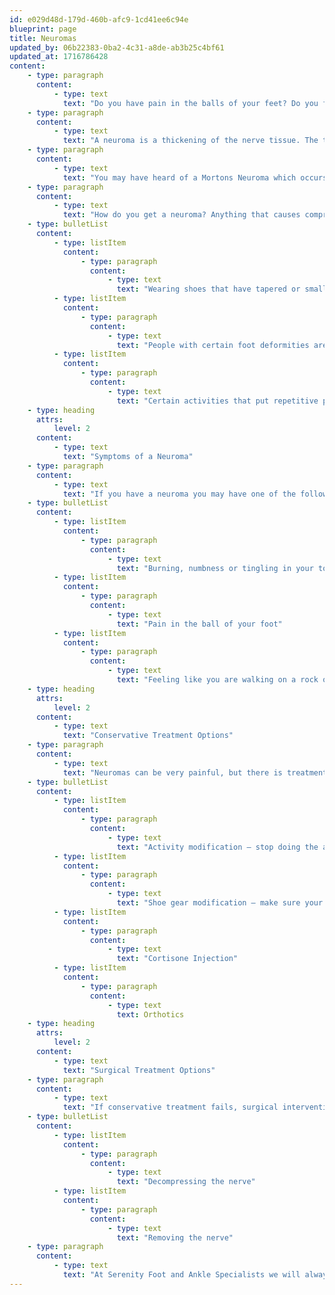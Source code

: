 ```yaml
---
id: e029d48d-179d-460b-afc9-1cd41ee6c94e
blueprint: page
title: Neuromas
updated_by: 06b22383-0ba2-4c31-a8de-ab3b25c4bf61
updated_at: 1716786428
content:
    - type: paragraph
      content:
          - type: text
            text: "Do you have pain in the balls of your feet? Do you feel like you are walking on a rock, but when you look in your shoe nothing is there? You could have a neuroma."
    - type: paragraph
      content:
          - type: text
            text: "A neuroma is a thickening of the nerve tissue. The thickening of the nerve is a result of the nerve getting compressed, irritated and inflamed which then results in pain."
    - type: paragraph
      content:
          - type: text
            text: "You may have heard of a Mortons Neuroma which occurs in the 3rd intermetatarsal space, however a neuroma can occur anywhere."
    - type: paragraph
      content:
          - type: text
            text: "How do you get a neuroma? Anything that causes compression and irritation of the nerve can lead to a neuroma. Some things that can lead to a neuroma are:"
    - type: bulletList
      content:
          - type: listItem
            content:
                - type: paragraph
                  content:
                      - type: text
                        text: "Wearing shoes that have tapered or small toe boxes. Wearing shoes like this repeatedly, over time can increase the pressure on the nerves in your feet, leading to a neuroma.\_"
          - type: listItem
            content:
                - type: paragraph
                  content:
                      - type: text
                        text: "People with certain foot deformities are at a higher risk of developing a neuroma. Foot deformities such as bunions, hammertoes, and flatfeet."
          - type: listItem
            content:
                - type: paragraph
                  content:
                      - type: text
                        text: "Certain activities that put repetitive pressure on the balls of your feet can also lead to a neuroma, such as: running, ballet, and martial arts."
    - type: heading
      attrs:
          level: 2
      content:
          - type: text
            text: "Symptoms of a Neuroma"
    - type: paragraph
      content:
          - type: text
            text: "If you have a neuroma you may have one of the following symptoms:"
    - type: bulletList
      content:
          - type: listItem
            content:
                - type: paragraph
                  content:
                      - type: text
                        text: "Burning, numbness or tingling in your toes"
          - type: listItem
            content:
                - type: paragraph
                  content:
                      - type: text
                        text: "Pain in the ball of your foot"
          - type: listItem
            content:
                - type: paragraph
                  content:
                      - type: text
                        text: "Feeling like you are walking on a rock or something is in your shoe"
    - type: heading
      attrs:
          level: 2
      content:
          - type: text
            text: "Conservative Treatment Options"
    - type: paragraph
      content:
          - type: text
            text: "Neuromas can be very painful, but there is treatment available! Some options include:"
    - type: bulletList
      content:
          - type: listItem
            content:
                - type: paragraph
                  content:
                      - type: text
                        text: "Activity modification – stop doing the activities, or modify the activities that cause you to put more pressure on the balls of your feet.\_"
          - type: listItem
            content:
                - type: paragraph
                  content:
                      - type: text
                        text: "Shoe gear modification – make sure your shoes are not adding unneeded pressure to your feet, especially in the toe box."
          - type: listItem
            content:
                - type: paragraph
                  content:
                      - type: text
                        text: "Cortisone Injection"
          - type: listItem
            content:
                - type: paragraph
                  content:
                      - type: text
                        text: Orthotics
    - type: heading
      attrs:
          level: 2
      content:
          - type: text
            text: "Surgical Treatment Options"
    - type: paragraph
      content:
          - type: text
            text: "If conservative treatment fails, surgical intervention can be offered. This often includes:"
    - type: bulletList
      content:
          - type: listItem
            content:
                - type: paragraph
                  content:
                      - type: text
                        text: "Decompressing the nerve"
          - type: listItem
            content:
                - type: paragraph
                  content:
                      - type: text
                        text: "Removing the nerve"
    - type: paragraph
      content:
          - type: text
            text: "At Serenity Foot and Ankle Specialists we will always discuss all of your treatment options with you and come to a decision about treatment together."
---
```

